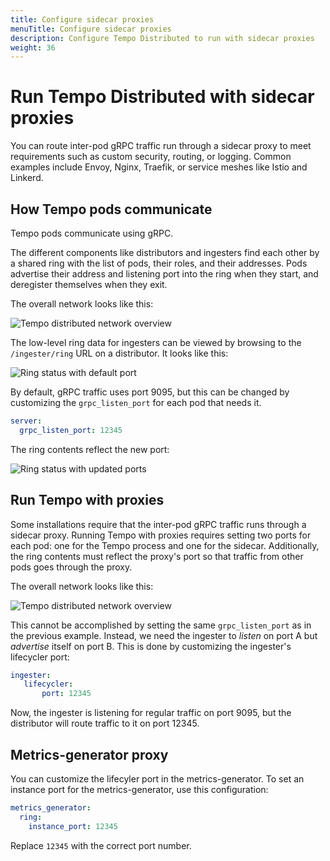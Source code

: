 ```yaml
---
title: Configure sidecar proxies
menuTitle: Configure sidecar proxies
description: Configure Tempo Distributed to run with sidecar proxies
weight: 36
---
```


# Run Tempo Distributed with sidecar proxies

You can route inter-pod gRPC traffic run through a sidecar proxy to meet requirements such as custom security, routing, or logging.  Common examples include Envoy, Nginx, Traefik, or service meshes like Istio and Linkerd. 

## How Tempo pods communicate

Tempo pods communicate using gRPC.

The different components like distributors and ingesters find each other by a shared ring with the list of pods, their roles, and their addresses.
Pods advertise their address and listening port into the ring when they start, and deregister themselves when they exit.

The overall network looks like this:

![Tempo distributed network overview](/static/img/docs/tempo/sidecar-proxy/tempo-network-sidecar-proxy-simple.svg)

The low-level ring data for ingesters can be viewed by browsing to the `/ingester/ring` URL on a distributor.  It looks like this:

![Ring status with default port](/static/img/docs/tempo/sidecar-proxy/screenshot-tempo-sidecar.png)

By default, gRPC traffic uses port 9095, but this can be changed by customizing the `grpc_listen_port` for each pod that needs it.

```yaml
server:
  grpc_listen_port: 12345
```

The ring contents reflect the new port:

![Ring status with updated ports](/static/img/docs/tempo/sidecar-proxy/screenshot-tempo-sidecar-proxies.png)

## Run Tempo with proxies

Some installations require that the inter-pod gRPC traffic runs through a sidecar proxy.
Running Tempo with proxies requires setting two ports for each pod: one for the Tempo process and one for the sidecar.
Additionally, the ring contents must reflect the proxy's port so that traffic from other pods goes through the proxy.

The overall network looks like this:

![Tempo distributed network overview](/static/img/docs/tempo/sidecar-proxy/tempo-network-sidecar-proxy-complex.svg)

This cannot be accomplished by setting the same `grpc_listen_port` as in the previous example. Instead, we need the ingester to _listen_ on port A but _advertise_ itself on port B. This is done by customizing the ingester's lifecycler port:

```yaml
ingester:
   lifecycler:
       port: 12345
```

Now, the ingester is listening for regular traffic on port 9095, but the distributor will route traffic to it on port 12345.

## Metrics-generator proxy

You can customize the lifecyler port in the metrics-generator. To set an instance port for the metrics-generator, use this configuration:

```yaml
metrics_generator:
  ring:
    instance_port: 12345
```

Replace `12345` with the correct port number.